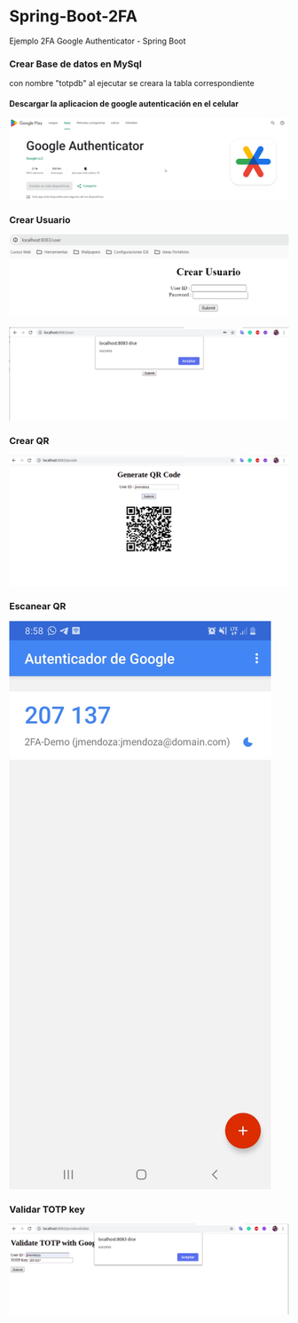 # Spring-Boot-2FA
Ejemplo 2FA Google Authenticator - Spring Boot

### Crear Base de datos en MySql
con nombre "totpdb" al ejecutar se creara la tabla correspondiente
#### Descargar la aplicacion de google autenticación en el celular
![Screenshot](src/main/resources/static/img/img5.png)

### Crear Usuario

![Screenshot](src/main/resources/static/img/ej1.png)

![Screenshot](src/main/resources/static/img/img.png)

### Crear QR 

![Screenshot](src/main/resources/static/img/img_1.png)
### Escanear QR
![Screenshot](src/main/resources/static/img/img_2.png)

### Validar TOTP key

![Screenshot](src/main/resources/static/img/img_4.png)






